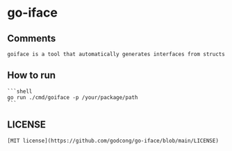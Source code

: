 # go-iface

## Comments

    goiface is a tool that automatically generates interfaces from structs

## How to run

    ```shell
    go run ./cmd/goiface -p /your/package/path
    ```

## LICENSE

    [MIT license](https://github.com/godcong/go-iface/blob/main/LICENSE)
